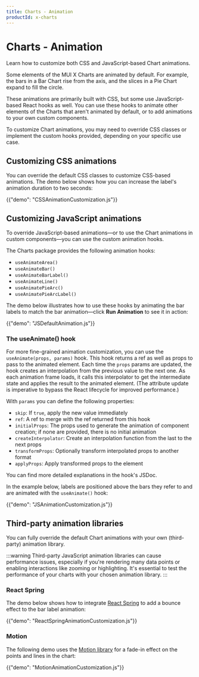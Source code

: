 ```yaml
---
title: Charts - Animation
productId: x-charts
---
```


# Charts - Animation

<p class="description">Learn how to customize both CSS and JavaScript-based Chart animations.</p>

Some elements of the MUI X Charts are animated by default.
For example, the bars in a Bar Chart rise from the axis, and the slices in a Pie Chart expand to fill the circle.

These animations are primarily built with CSS, but some use JavaScript-based React hooks as well.
You can use these hooks to animate other elements of the Charts that aren't animated by default, or to add animations to your own custom components.

To customize Chart animations, you may need to override CSS classes or implement the custom hooks provided, depending on your specific use case.

## Customizing CSS animations

You can override the default CSS classes to customize CSS-based animations.
The demo below shows how you can increase the label's animation duration to two seconds:

{{"demo": "CSSAnimationCustomization.js"}}

## Customizing JavaScript animations

To override JavaScript-based animations—or to use the Chart animations in custom components—you can use the custom animation hooks.

The Charts package provides the following animation hooks:

- `useAnimateArea()`
- `useAnimateBar()`
- `useAnimateBarLabel()`
- `useAnimateLine()`
- `useAnimatePieArc()`
- `useAnimatePieArcLabel()`

The demo below illustrates how to use these hooks by animating the bar labels to match the bar animation—click **Run Animation** to see it in action:

{{"demo": "JSDefaultAnimation.js"}}

### The useAnimate() hook

For more fine-grained animation customization, you can use the `useAnimate(props, params)` hook.
This hook returns a ref as well as props to pass to the animated element.
Each time the `props` params are updated, the hook creates an interpolation from the previous value to the next one.
As each animation frame loads, it calls this interpolator to get the intermediate state and applies the result to the animated element.
(The attribute update is imperative to bypass the React lifecycle for improved performance.)

With `params` you can define the following properties:

- `skip`: If `true`, apply the new value immediately
- `ref`: A ref to merge with the ref returned from this hook
- `initialProps`: The props used to generate the animation of component creation; if none are provided, there is no initial animation
- `createInterpolator`: Create an interpolation function from the last to the next props
- `transformProps`: Optionally transform interpolated props to another format
- `applyProps`: Apply transformed props to the element

You can find more detailed explanations in the hook's JSDoc.

In the example below, labels are positioned above the bars they refer to and are animated with the `useAnimate()` hook:

{{"demo": "JSAnimationCustomization.js"}}

## Third-party animation libraries

You can fully override the default Chart animations with your own (third-party) animation library.

:::warning
Third-party JavaScript animation libraries can cause performance issues, especially if you're rendering many data points or enabling interactions like zooming or highlighting.
It's essential to test the performance of your charts with your chosen animation library.
:::

### React Spring

The demo below shows how to integrate [React Spring](https://www.react-spring.dev/docs/getting-started) to add a bounce effect to the bar label animation:

{{"demo": "ReactSpringAnimationCustomization.js"}}

### Motion

The following demo uses the [Motion library](https://motion.dev/docs/react) for a fade-in effect on the points and lines in the chart:

{{"demo": "MotionAnimationCustomization.js"}}
